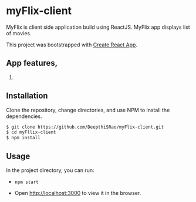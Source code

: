 # myFlix-client
MyFlix is client side application build using ReactJS. MyFlix app displays list of movies. 

This project was bootstrapped with [Create React App](https://github.com/facebook/create-react-app).

## App features,

1. 

## Installation

Clone the repository, change directories, and use NPM to install the dependencies.

```bash
$ git clone https://github.com/DeepthiSRao/myFlix-client.git
$ cd myFllix-client
$ npm install
```

## Usage

In the project directory, you can run:

- `npm start`

- Open [http://localhost:3000](http://localhost:3000) to view it in the browser.
